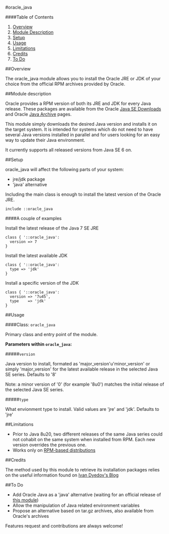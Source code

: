 #oracle_java

####Table of Contents

1. [Overview](#overview)
2. [Module Description](#module-description)
3. [Setup](#setup)
4. [Usage](#usage)
5. [Limitations](#limitations)
6. [Credits](#credits)
7. [To Do](#to-do)

##Overview

The oracle_java module allows you to install the Oracle JRE or JDK of your choice from the official RPM archives provided by Oracle.

##Module description

Oracle provides a RPM version of both its JRE and JDK for every Java release. These packages are available from the Oracle [Java SE Downloads](http://www.oracle.com/technetwork/java/javase/downloads/index.html) and Oracle [Java Archive](http://www.oracle.com/technetwork/java/archive-139210.html) pages.

This module simply downloads the desired Java version and installs it on the target system. It is intended for systems which do not need to have several Java versions installed in parallel and for users looking for an easy way to update their Java environment.

It currently supports all released versions from Java SE 6 on.

##Setup

oracle_java will affect the following parts of your system:

* jre/jdk package
* 'java' alternative

Including the main class is enough to install the latest version of the Oracle JRE.

```puppet
include ::oracle_java
```

####A couple of examples

Install the latest release of the Java 7 SE JRE

```puppet
class { '::oracle_java':
  version => 7
}
```

Install the latest available JDK

```puppet
class { '::oracle_java':
  type => 'jdk'
}
```

Install a specific version of the JDK

```puppet
class { '::oracle_java':
  version => '7u45',
  type    => 'jdk'
}
```

##Usage

####Class: `oracle_java`

Primary class and entry point of the module.

**Parameters within `oracle_java`:**

#####`version`

Java version to install, formated as 'major_version'u'minor_version' or simply 'major_version' for the latest available release in the selected Java SE series. Defaults to '8'

Note: a minor version of '0' (for example '8u0') matches the initial release of the selected Java SE series. 

#####`type`

What envionment type to install. Valid values are 'jre' and 'jdk'. Defaults to 'jre'

##Limitations

* Prior to Java 8u20, two different releases of the same Java series could not cohabit on the same system when installed from RPM. Each new version overrides the previous one.
* Works only on [RPM-based distributions](http://en.wikipedia.org/wiki/List_of_Linux_distributions#RPM-based)

##Credits

The method used by this module to retrieve its installation packages relies on the useful information found on [Ivan Dyedov's Blog](https://ivan-site.com/2012/05/download-oracle-java-jre-jdk-using-a-script/)

##To Do

* Add Oracle Java as a 'java' alternative (waiting for an official release of [this module](https://github.com/adrienthebo/puppet-alternatives))
* Allow the manipulation of Java related environment variables
* Propose an alternative based on tar.gz archives, also available from Oracle's archives

Features request and contributions are always welcome!
